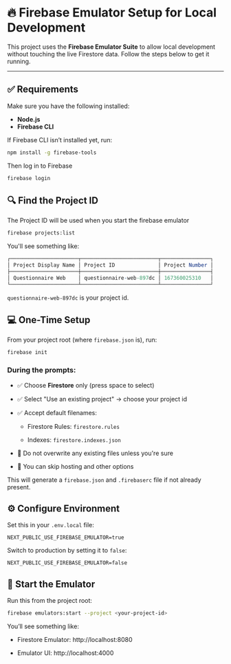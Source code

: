 # 🔥 Firebase Emulator Setup for Local Development

This project uses the **Firebase Emulator Suite** to allow local development without touching the live Firestore data. Follow the steps below to get it running.

---

## ✅ Requirements

Make sure you have the following installed:

- **Node.js**
- **Firebase CLI**

If Firebase CLI isn’t installed yet, run:

```bash
npm install -g firebase-tools
```

Then log in to Firebase

```bash
firebase login
```

## 🔍 Find the Project ID
The Project ID will be used when you start the firebase emulator

```bash
firebase projects:list
```

You'll see something like:

```mathematica
┌──────────────────────┬─────────────────────────┬────────────────┐
│ Project Display Name │ Project ID              │ Project Number │
├──────────────────────┼─────────────────────────┼────────────────┤
│ Questionnaire Web    │ questionnaire-web-897dc │ 167360025310   │
└──────────────────────┴─────────────────────────┴────────────────┘
```

`questionnaire-web-897dc` is your project id.

## 💻 One-Time Setup
From your project root (where `firebase.json` is), run:

```bash
firebase init
```

### **During the prompts:**
- ✅ Choose **Firestore** only (press space to select)

- ✅ Select "Use an existing project" → choose your project id

- ✅ Accept default filenames:

    - Firestore Rules: `firestore.rules`

    - Indexes: `firestore.indexes.json`

- 🚫 Do not overwrite any existing files unless you're sure

- 🚫 You can skip hosting and other options

This will generate a `firebase.json` and `.firebaserc` file if not already present.

## ⚙️ Configure Environment
Set this in your `.env.local` file:

```env
NEXT_PUBLIC_USE_FIREBASE_EMULATOR=true
```

Switch to production by setting it to `false`:

```env
NEXT_PUBLIC_USE_FIREBASE_EMULATOR=false
```

## 🚀 Start the Emulator
Run this from the project root:

```bash
firebase emulators:start --project <your-project-id>
```

You’ll see something like:

- Firestore Emulator: http://localhost:8080

- Emulator UI: http://localhost:4000